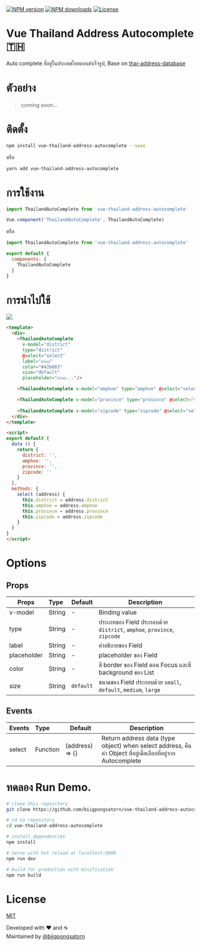 <p>
<a href="https://npmjs.com/package/vue-thailand-address-autocomplete"><img src="https://img.shields.io/npm/v/vue-thailand-address-autocomplete.svg" alt="NPM version"></a>
<a href="https://npmjs.com/package/vue-thailand-address-autocomplete"><img src="https://img.shields.io/npm/dm/vue-thailand-address-autocomplete.svg" alt="NPM downloads"></a>
<a href="https://www.npmjs.com/package/vue-thailand-address-autocomplete"><img src="https://img.shields.io/npm/l/vue-thailand-address-autocomplete.svg" alt="License"></a>
</p>

# Vue Thailand Address Autocomplete 🇹🇭

Auto complete ที่อยู่ในประเทศไทยแบบสำเร็จรูป, Base on [thai-address-database](https://github.com/Sellsuki/thai-address-database)

# ตัวอย่าง

> coming soon...

# ติดตั้ง

```sh
npm install vue-thailand-address-autocomplete --save
```
หรือ
```sh
yarn add vue-thailand-address-autocomplete
```

# การใช้งาน

```javascript
import ThailandAutoComplete from 'vue-thailand-address-autocomplete'

Vue.component('ThailandAutoComplete', ThailandAutoComplete)
```
หรือ
```javascript
import ThailandAutoComplete from 'vue-thailand-address-autocomplete'

export default {
  components: {
    ThailandAutoComplete
  }
}
```

# การนำไปใช้
<img src="https://raw.githubusercontent.com/biigpongsatorn/vue-thailand-address-autocomplete/HEAD/static/example/ex1.png"/>

```html
<template>
  <div>
    <ThailandAutoComplete
      v-model="district"
      type="district"
      @select="select"
      label="ตำบล"
      color="#42b883"
      size="default"
      placeholder="ตำบล..."/>

    <ThailandAutoComplete v-model="amphoe" type="amphoe" @select="select" label="อำเภอ" placeholder="อำเภอ..."/>

    <ThailandAutoComplete v-model="province" type="province" @select="select" label="จังหวัด" size="medium" color="#35495e" placeholder="จังหวัด..."/>
    
    <ThailandAutoComplete v-model="zipcode" type="zipcode" @select="select" size="large" color="#00a4e4" placeholder="รหัสไปรษณีย์..."/> 
  </div>
</template>

<script>
export default {
  data () {
    return {
      district: '',
      amphoe: '',
      province: '',
      zipcode: ''
    }
  },
  methods: {
    select (address) {
      this.district = address.district
      this.amphoe = address.amphoe
      this.province = address.province
      this.zipcode = address.zipcode
    }
  }
}
</script>
```

# Options

## Props
| Props       | Type          | Default   | Description                                                             |
| ----------- |:--------------| ----------|-------------------------------------------------------------------------|
| v-model     | String        | -         | Binding value                                                           |
| type        | String        | -         | ประเภทของ Field ประกอบด้วย `district`, `amphoe`, `province`, `zipcode`   |
| label       | String        | -         | คำอธิบายของ Field                                                        |
| placeholder | String        | -         | placeholder ของ Field                                                   |
| color       | String        | -         | สี border ของ Field ตอน Focus และสี background ของ List                   |
| size        | String        |`default`  | ขนาดของ Field ประกอบด้วย `small`, `default`, `medium`, `large`           |

## Events

| Events      | Type          | Default           | Description                                                                                      |
| ----------- |:--------------| ------------------|--------------------------------------------------------------------------------------------------|
| select      | Function      | (address) => {}   | Return address data (type object) when select address, คืนค่า Object ที่อยู่เมื่อเลือกที่อยู่จาก Autocomplete |

# ทดลอง Run Demo.

``` sh
# clone this repository
git clone https://github.com/biigpongsatorn/vue-thailand-address-autocomplete.git

# cd to repository
cd vue-thailand-address-autocomplete

# install dependencies
npm install

# serve with hot reload at localhost:8080
npm run dev

# build for production with minification
npm run build
```
# License

[MIT](LICENSE)

Developed with ❤️ and ☕️  
Maintained by [@biigpongsatorn](https://github.com/biigpongsatorn)
